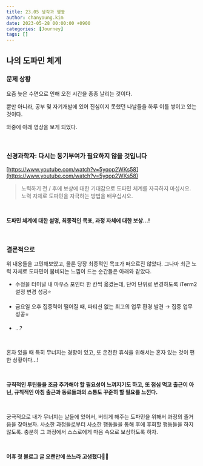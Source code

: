 ```yaml
---
title: 23.05 생각과 행동
author: chanyoung.kim
date: 2023-05-28 00:00:00 +0900
categories: [Journey]
tags: []
---
```



## 나의 도파민 체계


### 문제 상황
요즘 늦은 수면으로 인해 오전 시간을 종종 날리는 것이다. 

뿐만 아니라, 공부 및 자기개발에 있어 진심이지 못했던 나날들을 하루 이틀 쌓이고 있는 것이다.

와중에 아래 영상을 보게 되었다.

<br/>




### 신경과학자: 다시는 동기부여가 필요하지 않을 것입니다
[https://www.youtube.com/watch?v=5yqop2WKs58](https://www.youtube.com/watch?v=5yqop2WKs58)

> 노력하기 전 / 후에 보상에 대한 기대감으로 도파민 체계를 자극하지 마십시오. <br/>노력 자체로 도파민을 자극하는 방법을 배우십시오.

<br/>



**도파민 체계에 대한 설명, 최종적인 목표, 과정 자체에 대한 보상…!**

<br/>




### 결론적으로
위 내용들을 고민해보았고, 물론 당장 최종적인 목표가 떠오르진 않았다. 그나마 최근 노력 자체로 도파민이 붐비되는 느낌이 드는 순간들은 아래와 같았다.

- 수정을 터미널 내 마우스 포인터 한 칸씩 옮겼는데, 단어 단위로 변경하도록 iTerm2 설정 변경 성공⭐️

- 금요일 오후 집중력이 떨어질 때, 파티션 없는 최고의 업무 환경 발견 → 집중 업무 성공⭐️

- …?

<br/>



혼자 있을 때 특히 무너지는 경향이 있고, 또 온전한 휴식을 위해서는 혼자 있는 것이 편한 상황이다…! 

<br/>



**규칙적인 루틴들을 조금 추가해야 할 필요성이 느껴지기도 하고, 또 점심 먹고 출근이 아닌, 규칙적인 아침 출근과 동료들과의 소통도 꾸준히 할 필요를 느낀다.**

<br/>



궁극적으로 내가 무너지는 날들에 있어서, 버티게 해주는 도파민을 위해서 과정의 즐거움을 찾아보자. 사소한 과정들로부터 사소한 행동들을 통해 후에 후회할 행동들을 하지 않도록. 충분히 그 과정에서 스스로에게 마음 속으로 보상하도록 하자.

<br/>



**어휴 첫 블로그 글 오랜만에 쓰느라 고생했다**👍🏻

<br/>



<br/>



<br/>



<br/>




